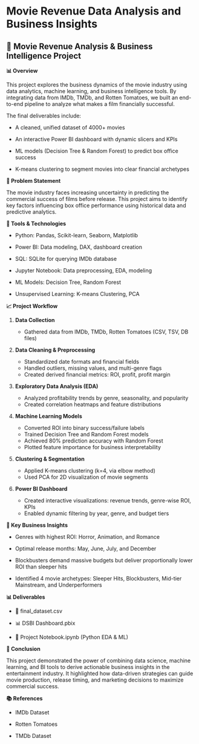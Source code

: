 # Movie Revenue Data Analysis and Business Insights
## 🎥 Movie Revenue Analysis & Business Intelligence Project

**📊 Overview**

This project explores the business dynamics of the movie industry using data analytics, machine learning, and business intelligence tools. By integrating data from IMDb, TMDb, and Rotten Tomatoes, we built an end-to-end pipeline to analyze what makes a film financially successful.

The final deliverables include:

- A cleaned, unified dataset of 4000+ movies

- An interactive Power BI dashboard with dynamic slicers and KPIs

- ML models (Decision Tree & Random Forest) to predict box office success

- K-means clustering to segment movies into clear financial archetypes

**📌 Problem Statement**

The movie industry faces increasing uncertainty in predicting the commercial success of films before release. This project aims to identify key factors influencing box office performance using historical data and predictive analytics.

**🔧 Tools & Technologies**

- Python: Pandas, Scikit-learn, Seaborn, Matplotlib

- Power BI: Data modeling, DAX, dashboard creation

- SQL: SQLite for querying IMDb database

- Jupyter Notebook: Data preprocessing, EDA, modeling

- ML Models: Decision Tree, Random Forest

- Unsupervised Learning: K-means Clustering, PCA

**📈 Project Workflow**

1. **Data Collection**
   - Gathered data from IMDb, TMDb, Rotten Tomatoes (CSV, TSV, DB files)

2. **Data Cleaning & Preprocessing**
   - Standardized date formats and financial fields
   - Handled outliers, missing values, and multi-genre flags
   - Created derived financial metrics: ROI, profit, profit margin

3. **Exploratory Data Analysis (EDA)**
   - Analyzed profitability trends by genre, seasonality, and popularity
   - Created correlation heatmaps and feature distributions

4. **Machine Learning Models**
   - Converted ROI into binary success/failure labels
   - Trained Decision Tree and Random Forest models
   - Achieved 80% prediction accuracy with Random Forest
   - Plotted feature importance for business interpretability

5. **Clustering & Segmentation**
   - Applied K-means clustering (k=4, via elbow method)
   - Used PCA for 2D visualization of movie segments

6. **Power BI Dashboard**
   - Created interactive visualizations: revenue trends, genre-wise ROI, KPIs
   - Enabled dynamic filtering by year, genre, and budget tiers

**🎯 Key Business Insights**

- Genres with highest ROI: Horror, Animation, and Romance

- Optimal release months: May, June, July, and December

- Blockbusters demand massive budgets but deliver proportionally lower ROI than sleeper hits

- Identified 4 movie archetypes: Sleeper Hits, Blockbusters, Mid-tier Mainstream, and Underperformers

**📊 Deliverables**

- 📄 final_dataset.csv

- 📊 DSBI Dashboard.pbix

- 📒 Project Notebook.ipynb (Python EDA & ML)



**📌 Conclusion**

This project demonstrated the power of combining data science, machine learning, and BI tools to derive actionable business insights in the entertainment industry. It highlighted how data-driven strategies can guide movie production, release timing, and marketing decisions to maximize commercial success.

**📚 References**

- IMDb Dataset

- Rotten Tomatoes

- TMDb Dataset
